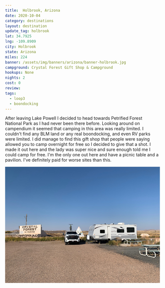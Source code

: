 ```yaml
---
title:  Holbrook, Arizona
date: 2020-10-04
category: destinations
layout: destination
update_tag: holbrook
lat: 34.7925
lng: -109.8909
city: Holbrook
state: Arizona
miles: 224
banner: /assets/img/banners/arizona/banner-holbrook.jpg
campground: Crystal Forest Gift Shop & Campground
hookups: None
nights: 2
cost: 0
review: 
tags:
  - loop3
  - boondocking
---
```


After leaving Lake Powell I decided to head towards Petrified Forest National Park as I had never been there before. Looking around on campendium it seemed that camping in this area was really limited. I couldn't find any BLM land or any real boondocking, and even RV parks were limited. I did manage to find this gift shop that people were saying allowed you to camp overnight for free so I decided to give that a shot. I made it out here and the lady was super nice and sure enough told me I could camp for free. I'm the only one out here and have a picnic table and a pavilion. I've definitely paid for worse sites than this. 

![gift shop campground](/assets/img/destinations/arizona/holbrook.jpg)
